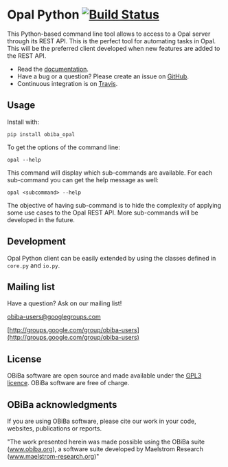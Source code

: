 # Opal Python [![Build Status](https://app.travis-ci.com/obiba/opal-python-client.svg?branch=master)](https://app.travis-ci.com/github/obiba/opal-python-client)

This Python-based command line tool allows to access to a Opal server through its REST API. This is the perfect tool
for automating tasks in Opal. This will be the preferred client developed when new features are added to the REST API.

* Read the [documentation](http://opaldoc.obiba.org).
* Have a bug or a question? Please create an issue on [GitHub](https://github.com/obiba/opal-python-client/issues).
* Continuous integration is on [Travis](https://travis-ci.org/obiba/opal-python-client).

## Usage

Install with:

```
pip install obiba_opal
```

To get the options of the command line:

```
opal --help
```

This command will display which sub-commands are available. For each sub-command you can get the help message as well:

```
opal <subcommand> --help
```

The objective of having sub-command is to hide the complexity of applying some use cases to the Opal REST API. More
sub-commands will be developed in the future.

## Development

Opal Python client can be easily extended by using the classes defined in `core.py` and `io.py`.

## Mailing list

Have a question? Ask on our mailing list!

obiba-users@googlegroups.com

[http://groups.google.com/group/obiba-users](http://groups.google.com/group/obiba-users)

## License

OBiBa software are open source and made available under the [GPL3 licence](http://www.obiba.org/pages/license/). OBiBa software are free of charge.

## OBiBa acknowledgments

If you are using OBiBa software, please cite our work in your code, websites, publications or reports.

"The work presented herein was made possible using the OBiBa suite (www.obiba.org), a  software suite developed by Maelstrom Research (www.maelstrom-research.org)"
